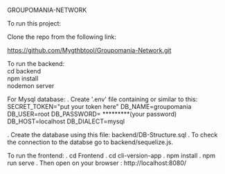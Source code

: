 GROUPOMANIA-NETWORK

To run this project:

Clone the repo from the following link:

 https://github.com/Mygthbtool/Groupomania-Network.git

To run the backend: <br>
  cd backend <br>
  npm install <br>
  nodemon server

For Mysql database:
. Create '.env' file containing or similar to this:
    SECRET_TOKEN="put your token here"
    DB_NAME=groupomania
    DB_USER=root
    DB_PASSWORD= *********(your password)
    DB_HOST=localhost
    DB_DIALECT=mysql

. Create the database using this file: backend/DB-Structure.sql
. To check the connection to the databse go to backend/sequelize.js.

To run the frontend:
. cd Frontend
. cd cli-version-app
. npm install
. npm run serve
. Then open on your browser : http://localhost:8080/


